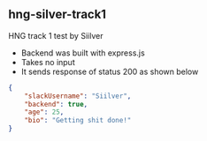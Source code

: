 ## hng-silver-track1
HNG track 1 test by Siilver

* Backend was built with express.js
* Takes no input
* It sends response of status 200 as shown below

```json
{
    "slackUsername": "Siilver",
    "backend": true,
    "age": 25,
    "bio": "Getting shit done!"
}
```